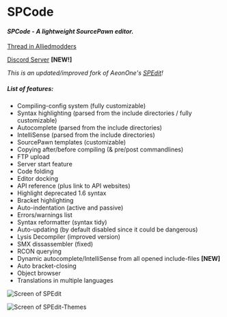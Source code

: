 # SPCode
#### _SPCode - A lightweight SourcePawn editor._
[Thread in Alliedmodders](https://forums.alliedmods.net/showthread.php?p=2693577)

[Discord Server](https://discord.com/invite/Uf6hMqnkY4) **[NEW!]**

_This is an updated/improved fork of AeonOne's [SPEdit](https://forums.alliedmods.net/showthread.php?t=259917)!_

##### List of features:
* Compiling-config system (fully customizable)
* Syntax highlighting (parsed from the include directories / fully customizable)
* Autocomplete (parsed from the include directories)
* IntelliSense (parsed from the include directories)
* SourcePawn templates (customizable)
* Copying after/before compiling (& pre/post commandlines)
* FTP upload
* Server start feature
* Code folding
* Editor docking
* API reference (plus link to API websites)
* Highlight deprecated 1.6 syntax
* Bracket highlighting
* Auto-indentation (active and passive)
* Errors/warnings list
* Syntax reformatter (syntax tidy)
* Auto-updating (by default disabled since it could be dangerous)
* Lysis Decompiler (improved version)
* SMX dissassembler (fixed)
* RCON querying
* Dynamic autocomplete/IntelliSense from all opened include-files **[NEW]**
* Auto bracket-closing
* Object browser
* Translations in multiple languages

![Screen of SPEdit](http://i.imgur.com/69M45hz.png)

![Screen of SPEdit-Themes](http://i.imgur.com/HfkpVut.png)
 
